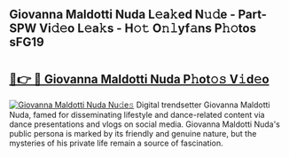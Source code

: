 ## Giovanna Maldotti Nuda L𝚎a𝚔ed N𝚞𝚍e - Part-SPW Vi𝚍𝚎o L𝚎a𝚔s - H𝚘𝚝 O𝚗𝚕yf𝚊ns P𝚑𝚘tos sFG19

# <h2><a href="http://kfcl7x.oniu.top/?m=Giovanna+Maldotti+Nuda">🔗👉 🔴 Giovanna Maldotti Nuda P𝚑ot𝚘𝚜 V𝚒d𝚎o</a></h2>

[![Giovanna Maldotti Nuda Nu𝚍e𝚜](https://i.imgur.com/0qMVB7G.gif)](http://kfcl7x.oniu.top/?m=Giovanna+Maldotti+Nuda)
Digital trendsetter Giovanna Maldotti Nuda, famed for disseminating lifestyle and dance-related content via dance presentations and vlogs on social media. Giovanna Maldotti Nuda's public persona is marked by its friendly and genuine nature, but the mysteries of his private life remain a source of fascination.  
